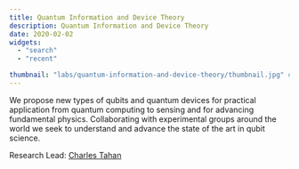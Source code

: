 ```yaml
---
title: Quantum Information and Device Theory
description: Quantum Information and Device Theory
date: 2020-02-02
widgets:
  - "search"
  - "recent"

thumbnail: "labs/quantum-information-and-device-theory/thumbnail.jpg" # Thumbnail image
---
```

We propose new types of qubits and quantum devices for practical application from quantum computing to sensing and for advancing fundamental physics. Collaborating with experimental groups around the world we seek to understand and advance the state of the art in qubit science.

Research Lead: [Charles Tahan](http://research.tahan.com/)

